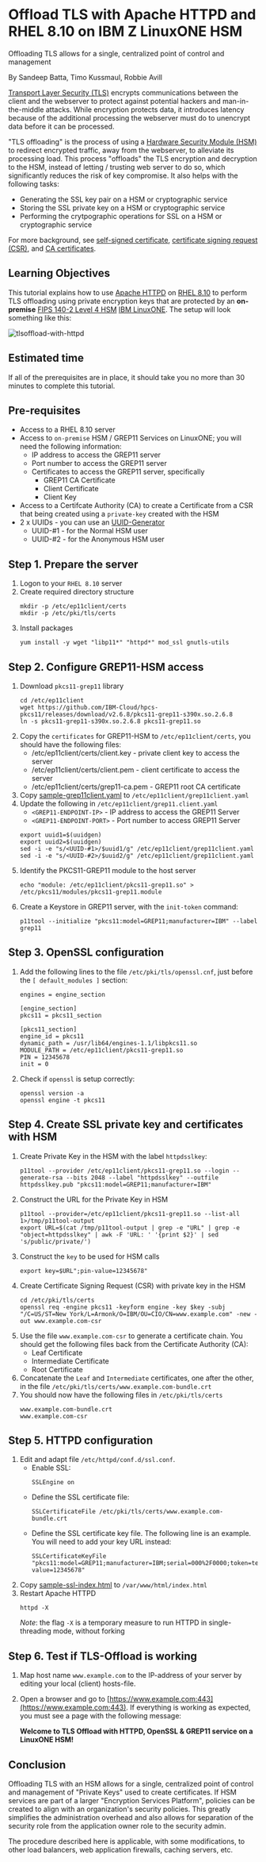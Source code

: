 # Offload TLS with Apache HTTPD and RHEL 8.10 on IBM Z LinuxONE HSM
Offloading TLS allows for a single, centralized point of control and management

By Sandeep Batta, Timo Kussmaul, Robbie Avill

[Transport Layer Security (TLS)](https://en.wikipedia.org/wiki/Transport_Layer_Security) encrypts communications between the client and the webserver to protect against potential hackers and man-in-the-middle attacks. While encryption protects data, it introduces latency because of the additional processing the webserver must do to unencrypt data before it can be processed.

"TLS offloading" is the process of using a [Hardware Security Module (HSM)](https://en.wikipedia.org/wiki/Hardware_security_module) to redirect encrypted traffic, away from the webserver, to alleviate its processing load. This process "offloads" the TLS encryption and decryption to the HSM, instead of letting / trusting web server to do so, which significantly reduces the risk of key compromise. It also helps with the following tasks: 
- Generating the SSL key pair on a HSM or cryptographic service
- Storing the SSL private key on a HSM or cryptographic service
- Performing the crytpographic operations for SSL on a HSM or cryptographic service

For more background, see [self-signed certificate](https://en.wikipedia.org/wiki/Self-signed_certificate), [certificate signing request (CSR)](https://en.wikipedia.org/wiki/Certificate_signing_request), and [CA certificates](https://en.wikipedia.org/wiki/Certificate_authority).

## Learning Objectives
This tutorial explains how to use [Apache HTTPD](https://httpd.apache.org) on [RHEL 8.10](https://access.redhat.com/articles/3078#RHEL8) to perform TLS offloading using private encryption keys that are protected by an **on-premise** [FIPS 140-2 Level 4 HSM](https://en.wikipedia.org/wiki/FIPS_140-2#Level_4) [IBM LinuxONE](https://www.ibm.com/linuxone). The setup will look something like this:

![tlsoffload-with-httpd](pictures/tlsoffload-with-httpd.png)

## Estimated time
If all of the prerequisites are in place, it should take you no more than 30 minutes to complete this tutorial.

## Pre-requisites
- Access to a RHEL 8.10 server
- Access to `on-premise` HSM / GREP11 Services on LinuxONE; you will need the following information:
  - IP address to access the GREP11 server
  - Port number to access the GREP11 server
  - Certificates to access the GREP11 server, specifically
    - GREP11 CA Certificate
    - Client Certificate
    - Client Key
- Access to a Certifcate Authority (CA) to create a Certificate from a CSR that being created using a  `private-key` created with the HSM
- 2 x UUIDs - you can use an [UUID-Generator](https://www.uuidgenerator.net)
  - UUID-#1 - for the Normal HSM user
  - UUID-#2 - for the Anonymous HSM user

## Step 1. Prepare the server
1. Logon to your `RHEL 8.10` server
1. Create required directory structure
   ```
   mkdir -p /etc/ep11client/certs
   mkdir -p /etc/pki/tls/certs
   ```
1. Install packages 
   ```
   yum install -y wget "libp11*" "httpd*" mod_ssl gnutls-utils
   ```

## Step 2. Configure GREP11-HSM access
1. Download `pkcs11-grep11` library
   ```
   cd /etc/ep11client
   wget https://github.com/IBM-Cloud/hpcs-pkcs11/releases/download/v2.6.8/pkcs11-grep11-s390x.so.2.6.8
   ln -s pkcs11-grep11-s390x.so.2.6.8 pkcs11-grep11.so
   ```
1. Copy the `certificates` for GREP11-HSM to `/etc/ep11client/certs`, you should have the following files:
   - /etc/ep11client/certs/client.key  - private client key to access the server
   - /etc/ep11client/certs/client.pem  -  client certificate to access the server
   - /etc/ep11client/certs/grep11-ca.pem - GREP11 root CA certificate
1. Copy [sample-grep11client.yaml](configuration-files/tlsoffload-onpremise-grep11client.yaml) to `/etc/ep11client/grep11client.yaml`
1. Update the following in `/etc/ep11client/grep11.client.yaml`
   - `<GREP11-ENDPOINT-IP>` - IP address to access the GREP11 Server
   - `<GREP11-ENDPOINT-PORT>` - Port number to access GREP11 Server
   ```
   export uuid1=$(uuidgen)
   export uuid2=$(uuidgen)
   sed -i -e "s/<UUID-#1>/$uuid1/g" /etc/ep11client/grep11client.yaml
   sed -i -e "s/<UUID-#2>/$uuid2/g" /etc/ep11client/grep11client.yaml
   ```
1. Identify the PKCS11-GREP11 module to the host server
   ```
   echo "module: /etc/ep11client/pkcs11-grep11.so" > /etc/pkcs11/modules/pkcs11-grep11.module
   ```
1. Create a Keystore in GREP11 server, with the `init-token` command:
   ```
   p11tool --initialize "pkcs11:model=GREP11;manufacturer=IBM" --label grep11 
   ```
## Step 3. OpenSSL configuration
1. Add the following lines to the file `/etc/pki/tls/openssl.cnf`, just before the `[ default_modules ]` section: 
   ```
   engines = engine_section

   [engine_section]
   pkcs11 = pkcs11_section

   [pkcs11_section]
   engine_id = pkcs11
   dynamic_path = /usr/lib64/engines-1.1/libpkcs11.so
   MODULE_PATH = /etc/ep11client/pkcs11-grep11.so
   PIN = 12345678
   init = 0
   ```
1. Check if `openssl` is setup correctly:
   ```
   openssl version -a
   openssl engine -t pkcs11
   ```
   
## Step 4. Create SSL private key and certificates with HSM
1. Create Private Key in the HSM with the label `httpdsslkey`:
   ```
   p11tool --provider /etc/ep11client/pkcs11-grep11.so --login --generate-rsa --bits 2048 --label "httpdsslkey" --outfile httpdsslkey.pub "pkcs11:model=GREP11;manufacturer=IBM"
   ```
1. Construct the URL for the Private Key in HSM
   ```
   p11tool --provider=/etc/ep11client/pkcs11-grep11.so --list-all 1>/tmp/p11tool-output
   export URL=$(cat /tmp/p11tool-output | grep -e "URL" | grep -e "object=httpdsslkey" | awk -F 'URL: ' '{print $2}' | sed 's/public/private/')
   ```
1. Construct the `key` to be used for HSM calls
   ```
   export key=$URL";pin-value=12345678"
   ```
1. Create Certificate Signing Request (CSR) with private key in the HSM
   ```
   cd /etc/pki/tls/certs
   openssl req -engine pkcs11 -keyform engine -key $key -subj "/C=US/ST=New York/L=Armonk/O=IBM/OU=CIO/CN=www.example.com" -new -out www.example.com-csr
   ```
1. Use the file `www.example.com-csr` to generate a certificate chain. You should get the following files back from the Certificate Authority (CA):
   - Leaf Certificate
   - Intermediate Certificate
   - Root Certificate
1. Concatenate the `Leaf` and `Intermediate` certificates, one after the other, in the file `/etc/pki/tls/certs/www.example.com-bundle.crt`
1. You should now have the following files in `/etc/pki/tls/certs`
   ```
   www.example.com-bundle.crt
   www.example.com-csr
   ``` 

## Step 5. HTTPD configuration
1. Edit and adapt file `/etc/httpd/conf.d/ssl.conf`.
    - Enable SSL:
      ```
      SSLEngine on
      ```
    - Define the SSL certificate file:
      ```
      SSLCertificateFile /etc/pki/tls/certs/www.example.com-bundle.crt
      ```
    - Define the SSL certificate key file. The following line is an example. You will need to add your key URL instead:
      ```
      SSLCertificateKeyFile "pkcs11:model=GREP11;manufacturer=IBM;serial=000%2F0000;token=test;id=%1A%E3%C9%29%64%96%50%5E%BD%45%89%B2%5F%21%52%F3%1B%C3%0D%13;object=httpdrsa1;type=private;pin-value=12345678"
      ```
1. Copy [sample-ssl-index.html](configuration-files/tlsoffload-index.html) to `/var/www/html/index.html`
1. Restart Apache HTTPD
   ```
   httpd -X
   ```
   *Note*: the flag `-X` is a temporary measure to run HTTPD in single-threading mode, without forking

## Step 6. Test if TLS-Offload is working
1. Map host name `www.example.com` to the IP-address of your server by editing your local (client) hosts-file.
1. Open a browser and go to [https://www.example.com:443](https://www.example.com:443). If everything is working as expected, you must see a page with the following message:
   
    **Welcome to TLS Offload with HTTPD, OpenSSL & GREP11 service on a LinuxONE HSM!**


## Conclusion
Offloading TLS with an HSM allows for a single, centralized point of control and management of "Private Keys" used to create certificates. If HSM services are part of a larger "Encryption Services Platform", policies can be created to align with an organization's security policies. This greatly simplifies the administration overhead and also allows for separation of the security role from the application owner role to the security admin.

The procedure described here is applicable, with some modifications, to other load balancers, web application firewalls, caching servers, etc.
